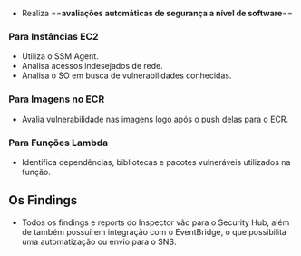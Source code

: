 - Realiza ==**avaliações automáticas de segurança a nível de software**==

### Para Instâncias EC2
- Utiliza o SSM Agent.
- Analisa acessos indesejados de rede.
- Analisa o SO em busca de vulnerabilidades conhecidas.

### Para Imagens no ECR
- Avalia vulnerabilidade nas imagens logo após o push delas para o ECR.

### Para Funções Lambda
- Identifica dependências, bibliotecas e pacotes vulneráveis utilizados na função.

## Os Findings
- Todos os findings e reports do Inspector vão para o Security Hub, além de também possuírem integração com o EventBridge, o que possibilita uma automatização ou envio para o SNS.